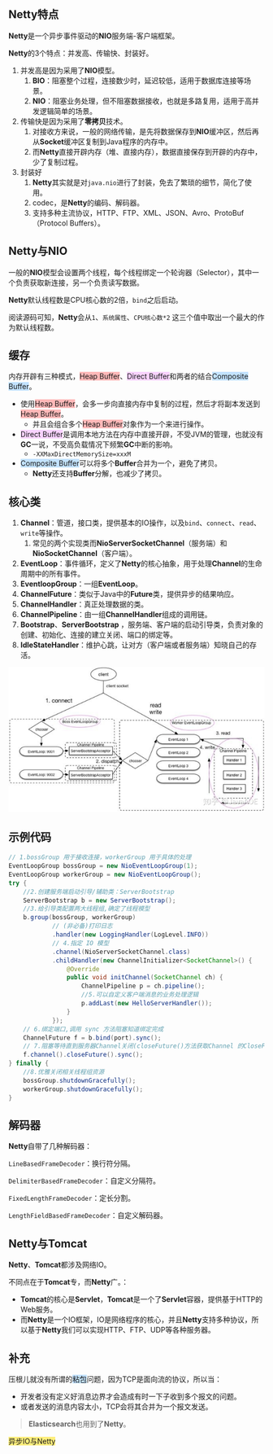 ## Netty特点

**Netty**是一个异步事件驱动的**NIO**服务端-客户端框架。

**Netty**的3个特点：并发高、传输快、封装好。

1. 并发高是因为采用了**NIO**模型。
   1. **BIO**：阻塞整个过程，连接数少时，延迟较低，适用于数据库连接等场景。
   2. **NIO**：阻塞业务处理，但不阻塞数据接收，也就是多路复用，适用于高并发逻辑简单的场景。
2. 传输快是因为采用了**零拷贝**技术。
   1. 对接收方来说，一般的网络传输，是先将数据保存到**NIO**缓冲区，然后再从**Socket**缓冲区复制到Java程序的内存中。
   2. 而**Netty**直接开辟内存（堆、直接内存），数据直接保存到开辟的内存中，少了复制过程。
3. 封装好
   1. **Netty**其实就是对`java.nio`进行了封装，免去了繁琐的细节，简化了使用。
   2. codec，是**Netty**的编码、解码器。
   3. 支持多种主流协议，HTTP、FTP、XML、JSON、Avro、ProtoBuf（Protocol Buffers）。



## Netty与NIO

一般的**NIO**模型会设置两个线程，每个线程绑定一个轮询器（Selector），其中一个负责获取新连接，另一个负责读写数据。

**Netty**默认线程数是CPU核心数的2倍，`bind`之后启动。

阅读源码可知，**Netty**会从`1`、`系统属性`、`CPU核心数*2` 这三个值中取出一个最大的作为默认线程数。



## 缓存

内存开辟有三种模式，<span style=background:#ffb8b8>Heap Buffer</span>、<span style=background:#f8d2ff>Direct Buffer</span>和两者的结合<span style=background:#c2e2ff>Composite Buffer</span>。

- 使用<span style=background:#ffb8b8>Heap Buffer</span>，会多一步向直接内存中复制的过程，然后才将副本发送到<span style=background:#ffb8b8>Heap Buffer</span>。
  - 并且会组合多个<span style=background:#ffb8b8>Heap Buffer</span>对象作为一个来进行操作。
- <span style=background:#f8d2ff>Direct Buffer</span>是调用本地方法在内存中直接开辟，不受JVM的管理，也就没有**GC**一说，不受高负载情况下频繁**GC**中断的影响。
  - `-XXMaxDirectMemorySize=xxxM`
- <span style=background:#c2e2ff>Composite Buffer</span>可以将多个**Buffer**合并为一个，避免了拷贝。
  - **Netty**还支持**Buffer**分解，也减少了拷贝。



## 核心类

1. **Channel**：管道，接口类，提供基本的IO操作，以及`bind`、`connect`、`read`、`write`等操作。
   1. 常见的两个实现类而**NioServerSocketChannel**（服务端）和**NioSocketChannel**（客户端）。
2. **EventLoop**：事件循环，定义了**Netty**的核心抽象，用于处理**Channel**的生命周期中的所有事件。
3. **EventloopGroup**：一组**EventLoop**。
4. **ChannelFuture**：类似于Java中的**Future**类，提供异步的结果响应。
5. **ChannelHandler**：真正处理数据的类。
6. **ChannelPipeline**：由一组**ChannelHandler**组成的调用链。
7. **Bootstrap**、**ServerBootstrap** ，服务端、客户端的启动引导类，负责对象的创建、初始化、连接的建立关闭、端口的绑定等。
8. **IdleStateHandler**：维护心跳，让对方（客户端或者服务端）知晓自己的存活。

![](../images/4/netty-structure.png)



## 示例代码

```java
// 1.bossGroup 用于接收连接，workerGroup 用于具体的处理
EventLoopGroup bossGroup = new NioEventLoopGroup(1);
EventLoopGroup workerGroup = new NioEventLoopGroup();
try {
    //2.创建服务端启动引导/辅助类：ServerBootstrap
    ServerBootstrap b = new ServerBootstrap();
    //3.给引导类配置两大线程组,确定了线程模型
    b.group(bossGroup, workerGroup)
            // (非必备)打印日志
            .handler(new LoggingHandler(LogLevel.INFO))
            // 4.指定 IO 模型
            .channel(NioServerSocketChannel.class)
            .childHandler(new ChannelInitializer<SocketChannel>() {
                @Override
                public void initChannel(SocketChannel ch) {
                    ChannelPipeline p = ch.pipeline();
                    //5.可以自定义客户端消息的业务处理逻辑
                    p.addLast(new HelloServerHandler());
                }
            });
    // 6.绑定端口,调用 sync 方法阻塞知道绑定完成
    ChannelFuture f = b.bind(port).sync();
    // 7.阻塞等待直到服务器Channel关闭(closeFuture()方法获取Channel 的CloseFuture对象,然后调用sync()方法)
    f.channel().closeFuture().sync();
} finally {
    //8.优雅关闭相关线程组资源
    bossGroup.shutdownGracefully();
    workerGroup.shutdownGracefully();
}
```



## 解码器

**Netty**自带了几种解码器：

`LineBasedFrameDecoder`：换行符分隔。

`DelimiterBasedFrameDecoder`：自定义分隔符。

`FixedLengthFrameDecoder`：定长分割。

`LengthFieldBasedFrameDecoder`：自定义解码器。



## Netty与Tomcat

**Netty**、**Tomcat**都涉及网络IO。

不同点在于**Tomcat**专，而**Netty**广。：

- **Tomcat**的核心是**Servlet**，**Tomcat**是一个了**Servlet**容器，提供基于HTTP的Web服务。
- 而**Netty**是一个IO框架，IO是网络程序的核心，并且**Netty**支持多种协议，所以基于**Netty**我们可以实现HTTP、FTP、UDP等各种服务器。



## 补充

压根儿就没有所谓的<span style=background:#c2e2ff>粘包</span>问题，因为TCP是面向流的协议，所以当：

- 开发者没有定义好消息边界才会造成有时一下子收到多个报文的问题。
- 或者发送的消息内容太小，TCP会将其合并为一个报文发送。

> **Elasticsearch**也用到了**Netty**。

<span style=background:#ffee7c>异步IO与Netty</span>

